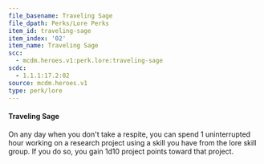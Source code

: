 ```yaml
---
file_basename: Traveling Sage
file_dpath: Perks/Lore Perks
item_id: traveling-sage
item_index: '02'
item_name: Traveling Sage
scc:
  - mcdm.heroes.v1:perk.lore:traveling-sage
scdc:
  - 1.1.1:17.2:02
source: mcdm.heroes.v1
type: perk/lore
---
```


#### Traveling Sage

On any day when you don't take a respite, you can spend 1 uninterrupted hour working on a research project using a skill you have from the lore skill group. If you do so, you gain 1d10 project points toward that project.
